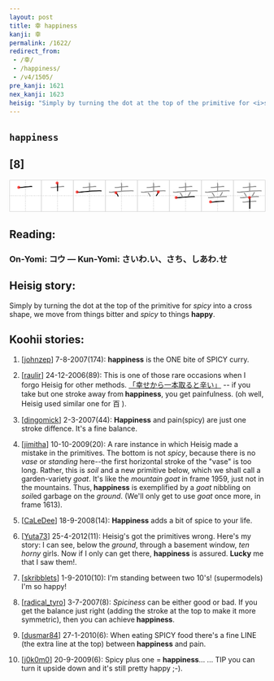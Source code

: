 ```yaml
---
layout: post
title: 幸 happiness
kanji: 幸
permalink: /1622/
redirect_from:
 - /幸/
 - /happiness/
 - /v4/1505/
pre_kanji: 1621
nex_kanji: 1623
heisig: "Simply by turning the dot at the top of the primitive for <i>spicy</i> into a cross shape, we move from things bitter and <i>spicy</i> to things <b>happy</b>."
---
```


## `happiness`

## [8]

<div class="stroke"><img src="../images/E5B9B8.png" /></div>

## Reading:

### On-Yomi: コウ &mdash; Kun-Yomi: さいわ.い、さち、しあわ.せ

## Heisig story:

Simply by turning the dot at the top of the primitive for <i>spicy</i> into a cross shape, we move from things bitter and <i>spicy</i> to things <b>happy</b>.

## Koohii stories:

1) [<a href="http://kanji.koohii.com/profile/johnzep">johnzep</a>] 7-8-2007(174): <strong>happiness</strong> is the ONE bite of SPICY curry.

2) [<a href="http://kanji.koohii.com/profile/raulir">raulir</a>] 24-12-2006(89): This is one of those rare occasions when I forgo Heisig for other methods. <a href="http://google.com/#q=「幸せから一本取ると辛い」">「幸せから一本取ると辛い」</a> -- if you take but one stroke away from<strong> happiness</strong>, you get painfulness. (oh well, Heisig used similar one for 百 ).

3) [<a href="http://kanji.koohii.com/profile/dingomick">dingomick</a>] 2-3-2007(44): <strong>Happiness</strong> and pain(spicy) are just one stroke diffence. It&#039;s a fine balance.

4) [<a href="http://kanji.koohii.com/profile/jimitha">jimitha</a>] 10-10-2009(20): A rare instance in which Heisig made a mistake in the primitives. The bottom is not <em>spicy</em>, because there is no <em>vase</em> or <em>standing</em> here--the first horizontal stroke of the &quot;vase&quot; is too long. Rather, this is <em>soil</em> and a new primitive below, which we shall call a garden-variety <em>goat</em>. It&#039;s like the <em>mountain goat</em> in frame 1959, just not in the mountains. Thus,<strong> happiness</strong> is exemplified by a <em>goat</em> nibbling on <em>soil</em>ed garbage on the <em>ground</em>. (We&#039;ll only get to use <em>goat</em> once more, in frame 1613).

5) [<a href="http://kanji.koohii.com/profile/CaLeDee">CaLeDee</a>] 18-9-2008(14): <strong>Happiness</strong> adds a bit of spice to your life.

6) [<a href="http://kanji.koohii.com/profile/Yuta73">Yuta73</a>] 25-4-2012(11): Heisig&#039;s got the primitives wrong. Here&#039;s my story: I can see, below the <em>ground</em>, through a basement window, <em>ten horny</em> girls. Now if I only can get there, <strong>happiness</strong> is assured. <strong>Lucky</strong> me that I saw them!.

7) [<a href="http://kanji.koohii.com/profile/skribblets">skribblets</a>] 1-9-2010(10): I&#039;m standing between two 10&#039;s! (supermodels) I&#039;m so happy!

8) [<a href="http://kanji.koohii.com/profile/radical_tyro">radical_tyro</a>] 3-7-2007(8): <em>Spiciness</em> can be either good or bad. If you get the balance just right (adding the stroke at the top to make it more symmetric), then you can achieve<strong> happiness</strong>.

9) [<a href="http://kanji.koohii.com/profile/dusmar84">dusmar84</a>] 27-1-2010(6): When eating SPICY food there&#039;s a fine LINE (the extra line at the top) between<strong> happiness</strong> and pain.

10) [<a href="http://kanji.koohii.com/profile/j0k0m0">j0k0m0</a>] 20-9-2009(6): Spicy plus one =<strong> happiness</strong>... ... TIP you can turn it upside down and it&#039;s still pretty happy ;-).
